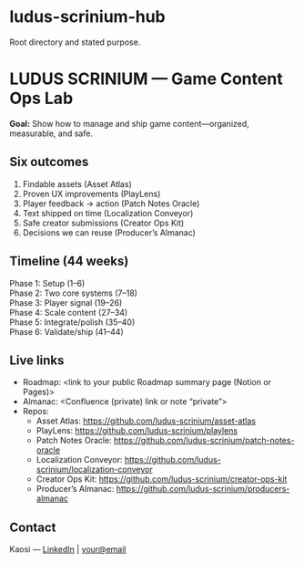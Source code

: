 # ludus-scrinium-hub
Root directory and stated purpose.

# LUDUS SCRINIUM — Game Content Ops Lab

**Goal:** Show how to manage and ship game content—organized, measurable, and safe.

## Six outcomes
1) Findable assets (Asset Atlas)
2) Proven UX improvements (PlayLens)
3) Player feedback → action (Patch Notes Oracle)
4) Text shipped on time (Localization Conveyor)
5) Safe creator submissions (Creator Ops Kit)
6) Decisions we can reuse (Producer’s Almanac)

## Timeline (44 weeks)
Phase 1: Setup (1–6)  
Phase 2: Two core systems (7–18)  
Phase 3: Player signal (19–26)  
Phase 4: Scale content (27–34)  
Phase 5: Integrate/polish (35–40)  
Phase 6: Validate/ship (41–44)

## Live links
- Roadmap: <link to your public Roadmap summary page (Notion or Pages)>
- Almanac: <Confluence (private) link or note “private”>
- Repos:
  - Asset Atlas: https://github.com/ludus-scrinium/asset-atlas
  - PlayLens: https://github.com/ludus-scrinium/playlens
  - Patch Notes Oracle: https://github.com/ludus-scrinium/patch-notes-oracle
  - Localization Conveyor: https://github.com/ludus-scrinium/localization-conveyor
  - Creator Ops Kit: https://github.com/ludus-scrinium/creator-ops-kit
  - Producer’s Almanac: https://github.com/ludus-scrinium/producers-almanac

## Contact
Kaosi — [LinkedIn](<your-url>) | <your@email>
